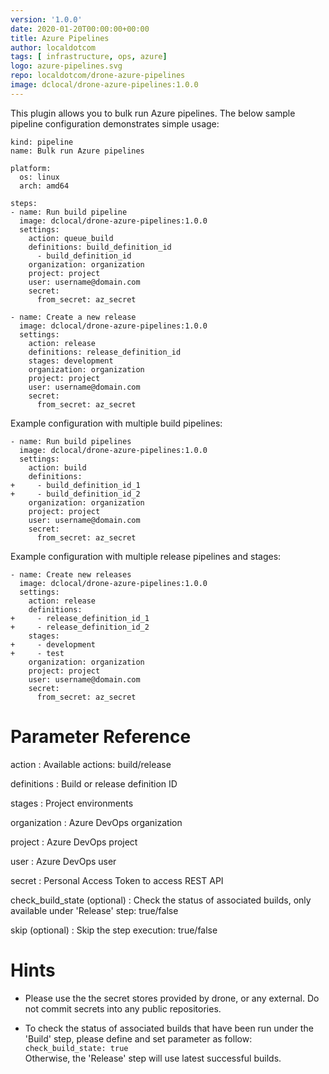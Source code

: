 ```yaml
---
version: '1.0.0'
date: 2020-01-20T00:00:00+00:00
title: Azure Pipelines
author: localdotcom
tags: [ infrastructure, ops, azure]
logo: azure-pipelines.svg
repo: localdotcom/drone-azure-pipelines
image: dclocal/drone-azure-pipelines:1.0.0
---
```


This plugin allows you to bulk run Azure pipelines. The below sample pipeline configuration demonstrates simple usage:

```
kind: pipeline
name: Bulk run Azure pipelines

platform:
  os: linux
  arch: amd64

steps:
- name: Run build pipeline
  image: dclocal/drone-azure-pipelines:1.0.0
  settings:
    action: queue_build
    definitions: build_definition_id
      - build_definition_id
    organization: organization
    project: project
    user: username@domain.com
    secret:
      from_secret: az_secret

- name: Create a new release
  image: dclocal/drone-azure-pipelines:1.0.0
  settings:
    action: release
    definitions: release_definition_id
    stages: development
    organization: organization
    project: project
    user: username@domain.com
    secret:
      from_secret: az_secret
```

Example configuration with multiple build pipelines:
```
- name: Run build pipelines
  image: dclocal/drone-azure-pipelines:1.0.0
  settings:
    action: build
    definitions:
+     - build_definition_id_1
+     - build_definition_id_2
    organization: organization
    project: project
    user: username@domain.com
    secret:
      from_secret: az_secret
```

Example configuration with multiple release pipelines and stages:
```
- name: Create new releases
  image: dclocal/drone-azure-pipelines:1.0.0
  settings:
    action: release
    definitions:
+     - release_definition_id_1
+     - release_definition_id_2
    stages:
+     - development
+     - test
    organization: organization
    project: project
    user: username@domain.com
    secret:
      from_secret: az_secret
```
# Parameter Reference
action
: Available actions: build/release

definitions
: Build or release definition ID

stages
: Project environments

organization
: Azure DevOps organization

project
: Azure DevOps project

user
: Azure DevOps user

secret
: Personal Access Token to access REST API

check_build_state (optional)
: Check the status of associated builds, only available under 'Release' step: true/false

skip (optional)
: Skip the step execution: true/false 


# Hints

- Please use the the secret stores provided by drone, or any external. Do not commit secrets into any public repositories.

- To check the status of associated builds that have been run under the 'Build' step, please define and set parameter as follow: ```check_build_state: true```  
Otherwise, the 'Release' step will use latest successful builds.